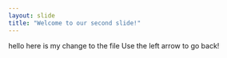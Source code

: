 ```yaml
---
layout: slide
title: "Welcome to our second slide!"
---
```

hello here is my change to the file
Use the left arrow to go back!
